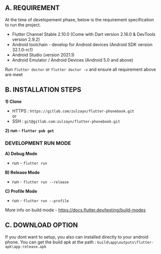 ## A. REQUIREMENT
At the time of developement phase, below is the requirement specification to run the project.
- Flutter Channel Stable 2.10.0 (Come with Dart version 2.16.0 & DevTools version 2.9.2)
- Android toolchain - develop for Android devices (Android SDK version 32.1.0-rc1)
- Android Studio (version 2021.1)
- Android Emulator / Android Devices (Android 5.0 and above)

Run `flutter doctor` or `flutter doctor -v` and ensure all requirement above are meet

## B. INSTALLATION STEPS

**1) Clone**
- HTTPS : `https://gitlab.com/zulzayn/flutter-phonebook.git` 
<br> or
- SSH : `git@gitlab.com:zulzayn/flutter-phonebook.git`

**2) run - `flutter pub get`**


### DEVELOPMENT RUN MODE

**A) Debug Mode**
- run - `flutter run` 

**B) Release Mode** 
- run - `flutter run --release` 

**C) Profile Mode** 
- run - `flutter run --profile` 

More info on build mode - https://docs.flutter.dev/testing/build-modes

## C. DOWNLOAD OPTION

If you dont want to setup, you also can installed directly to your android phone. You can get the build apk at the path :
`build\app\outputs\flutter-apk\app-release.apk`


